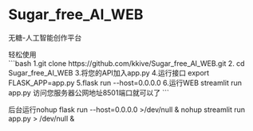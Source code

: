 # Sugar_free_AI_WEB
无糖-人工智能创作平台
<summary>轻松使用</summary>
```bash
1.git clone https://github.com/kkive/Sugar_free_AI_WEB.git
2. cd Sugar_free_AI_WEB
3.将您的API加入app.py
4.运行接口 export FLASK_APP=app.py
5.flask run --host=0.0.0.0
6.运行WEB streamlit run app.py
访问您服务器公网地址8501端口就可以了
```

后台运行nohup flask run --host=0.0.0.0 >/dev/null &
nohup streamlit run app.py > /dev/null &
